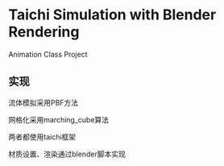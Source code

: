 # Taichi Simulation with Blender Rendering
Animation Class Project

## 实现

流体模拟采用PBF方法

网格化采用marching_cube算法

两者都使用taichi框架

材质设置、渲染通过blender脚本实现
